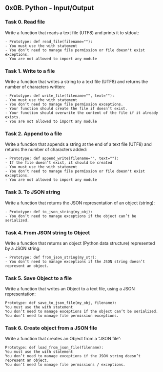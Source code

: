 ## 0x0B. Python - Input/Output

### Task 0. Read file
Write a function that reads a text file (UTF8) and prints it to stdout:
```
- Prototype: def read_file(filename=""):
- You must use the with statement
- You don’t need to manage file permission or file doesn't exist exceptions.
- You are not allowed to import any module
```

### Task 1. Write to a file
Write a function that writes a string to a text file (UTF8) and returns the number of characters written:
```
- Prototype: def write_file(filename="", text=""):
- You must use the with statement
- You don’t need to manage file permission exceptions.
- Your function should create the file if doesn’t exist.
- Your function should overwrite the content of the file if it already exists.
- You are not allowed to import any module
```

### Task 2. Append to a file
Write a function that appends a string at the end of a text file (UTF8) and returns the number of characters added:
```
- Prototype: def append_write(filename="", text=""):
- If the file doesn’t exist, it should be created
- You must use the with statement
- You don’t need to manage file permission or file doesn't exist exceptions.
- You are not allowed to import any module
```

### Task 3. To JSON string
Write a function that returns the JSON representation of an object (string):
```
- Prototype: def to_json_string(my_obj):
- You don’t need to manage exceptions if the object can’t be serialized.
```

### Task 4. From JSON string to Object
Write a function that returns an object (Python data structure) represented by a JSON string:
```
- Prototype: def from_json_string(my_str):
- You don’t need to manage exceptions if the JSON string doesn’t represent an object.
```

### Task 5. Save Object to a file
Write a function that writes an Object to a text file, using a JSON representation:
```
Prototype: def save_to_json_file(my_obj, filename):
You must use the with statement
You don’t need to manage exceptions if the object can’t be serialized.
You don’t need to manage file permission exceptions.
```

### Task 6. Create object from a JSON file
Write a function that creates an Object from a “JSON file”:
```
Prototype: def load_from_json_file(filename):
You must use the with statement
You don’t need to manage exceptions if the JSON string doesn’t represent an object.
You don’t need to manage file permissions / exceptions.
```
